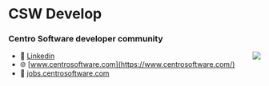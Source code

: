 
# CSW Develop
### Centro Software developer community
<img align="right" src="https://www.centrosoftware.com/sites/default/files/images/cs-logo-footer.png"></a> 
- 👔 [Linkedin](https://www.linkedin.com/company/centro-software-s.r.l.)
- 🌐 [www.centrosoftware.com](https://www.centrosoftware.com/)
- 💼 [jobs.centrosoftware.com](https://jobs.centrosoftware.com)

